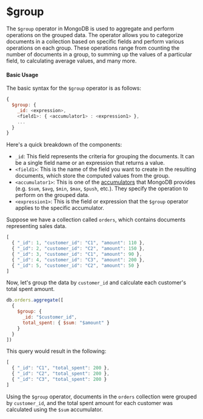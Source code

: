 # $group

The `$group` operator in MongoDB is used to aggregate and perform operations on the grouped data. The operator allows you to categorize documents in a collection based on specific fields and perform various operations on each group. These operations range from counting the number of documents in a group, to summing up the values of a particular field, to calculating average values, and many more.

#### Basic Usage

The basic syntax for the `$group` operator is as follows:

```javascript
{
  $group: {
    _id: <expression>,
    <field1>: { <accumulator1> : <expression1> },
    ...
  }
}
```

Here's a quick breakdown of the components:

- `_id`: This field represents the criteria for grouping the documents. It can be a single field name or an expression that returns a value.
- `<field1>`: This is the name of the field you want to create in the resulting documents, which store the computed values from the group.
- `<accumulator1>`: This is one of the [accumulators](https://docs.mongodb.com/manual/reference/operator/aggregation/#grp._S_grp) that MongoDB provides (e.g. `$sum`, `$avg`, `$min`, `$max`, `$push`, etc.). They specify the operation to perform on the grouped data.
- `<expression1>`: This is the field or expression that the `$group` operator applies to the specific accumulator.

Suppose we have a collection called `orders`, which contains documents representing sales data.

```javascript
[
  { "_id": 1, "customer_id": "C1", "amount": 110 },
  { "_id": 2, "customer_id": "C2", "amount": 150 },
  { "_id": 3, "customer_id": "C1", "amount": 90 },
  { "_id": 4, "customer_id": "C3", "amount": 200 },
  { "_id": 5, "customer_id": "C2", "amount": 50 }
]
```

Now, let's group the data by `customer_id` and calculate each customer's total spent amount.

```javascript
db.orders.aggregate([
  {
    $group: {
      _id: "$customer_id",
      total_spent: { $sum: "$amount" }
    }
  }
])
```

This query would result in the following:

```javascript
[
  { "_id": "C1", "total_spent": 200 },
  { "_id": "C2", "total_spent": 200 },
  { "_id": "C3", "total_spent": 200 }
]
```

Using the `$group` operator, documents in the `orders` collection were grouped by `customer_id`, and the total spent amount for each customer was calculated using the `$sum` accumulator.
